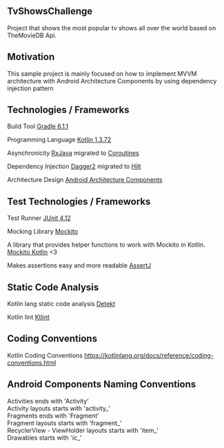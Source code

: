 ## TvShowsChallenge
Project that shows the most popular tv shows all over the world based on TheMovieDB Api.

## Motivation
This sample project is mainly focused on how to implement MVVM architecture with Android Architecture Components by using dependency injection pattern

## Technologies / Frameworks
Build Tool [Gradle 6.1.1](https://gradle.org/)

Programming Language [Kotlin 1.3.72](https://kotlinlang.org/)

Asynchronicity [RxJava](https://github.com/ReactiveX/RxJava) migrated to [Coroutines](https://kotlinlang.org/docs/reference/coroutines-overview.html)

Dependency Injection [Dagger2](https://dagger.dev/) migrated to [Hilt](https://dagger.dev/hilt/)

Architecture Design [Android Architecture Components](https://developer.android.com/topic/libraries/architecture)

## Test Technologies / Frameworks
Test Runner [JUnit 4.12](https://github.com/junit-team/junit4/blob/master/doc/ReleaseNotes4.12.md)

Mocking Library [Mockito](https://site.mockito.org/)

A library that provides helper functions to work with Mockito in Kotlin. [Mockito Kotlin](https://github.com/nhaarman/mockito-kotlin) <3

Makes assertions easy and more readable [AssertJ](https://joel-costigliola.github.io/assertj/)

## Static Code Analysis
Kotlin lang static code analysis [Detekt](https://github.com/arturbosch/detekt)

Kotlin lint [Ktlint](https://github.com/pinterest/ktlint)

## Coding Conventions
Kotlin Coding Conventions https://kotlinlang.org/docs/reference/coding-conventions.html

## Android Components Naming Conventions
Activities ends with 'Activity'</br>
Activity layouts starts with 'activity_'</br>
Fragments ends with 'Fragment'</br>
Fragment layouts starts with 'fragment_'</br>
RecyclerView - ViewHolder layouts starts with 'item_'</br>
Drawables starts with 'ic_'